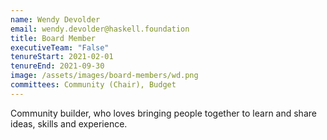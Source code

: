 ```yaml
---
name: Wendy Devolder
email: wendy.devolder@haskell.foundation
title: Board Member
executiveTeam: "False"
tenureStart: 2021-02-01
tenureEnd: 2021-09-30
image: /assets/images/board-members/wd.png
committees: Community (Chair), Budget
---
```

Community builder, who loves bringing people together to learn and share ideas, skills and experience.
